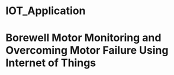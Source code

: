 # IOT_Application
# Borewell Motor Monitoring and Overcoming Motor Failure Using Internet of Things
